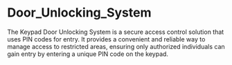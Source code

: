 # Door_Unlocking_System
The Keypad Door Unlocking System is a secure access control solution that uses PIN codes for entry. It provides a convenient and reliable way to manage access to restricted areas, ensuring only authorized individuals can gain entry by entering a unique PIN code on the keypad. 
